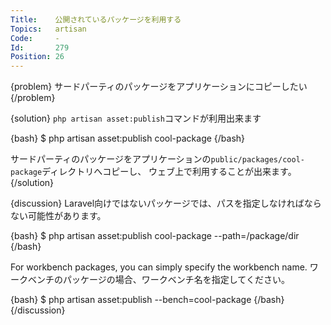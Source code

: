 ```yaml
---
Title:    公開されているパッケージを利用する
Topics:   artisan
Code:     -
Id:       279
Position: 26
---
```


{problem}
サードパーティのパッケージをアプリケーションにコピーしたい
{/problem}

{solution}
`php artisan asset:publish`コマンドが利用出来ます

{bash}
$ php artisan asset:publish cool-package
{/bash}

サードパーティのパッケージをアプリケーションの`public/packages/cool-package`ディレクトリへコピーし、
ウェブ上で利用することが出来ます。
{/solution}

{discussion}
Laravel向けではないパッケージでは、パスを指定しなければならない可能性があります。

{bash}
$ php artisan asset:publish cool-package --path=/package/dir
{/bash}

For workbench packages, you can simply specify the workbench name.
ワークベンチのパッケージの場合、ワークベンチ名を指定してください。

{bash}
$ php artisan asset:publish --bench=cool-package
{/bash}
{/discussion}
